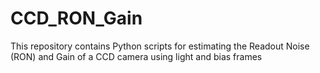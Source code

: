 # CCD_RON_Gain
This repository contains Python scripts for estimating the Readout Noise (RON) and Gain of a CCD camera using light and bias frames
